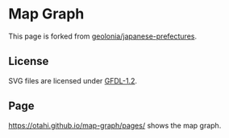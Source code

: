 # Map Graph
This page is forked from [geolonia/japanese-prefectures](https://github.com/geolonia/japanese-prefectures).
## License
SVG files are licensed under [GFDL-1.2](https://www.gnu.org/licenses/gfdl-1.2.en.html).
## Page
https://otahi.github.io/map-graph/pages/ shows the map graph.
